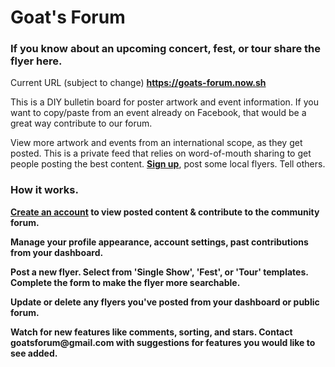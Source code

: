 <h1>Goat's Forum</h1>

<h3>If you know about an upcoming concert, fest, or tour share the flyer here.</h3>
     <p>Current URL (subject to change) <b><a href="https://goats-forum.now.sh" target="_blank">https://goats-forum.now.sh</a></b></p>
          <p>
          This is a DIY bulletin board for poster artwork and event information.
          If you want to copy/paste from an event already on Facebook,
          that would be a great way contribute to our forum.
        </p>
         <p>
        View more artwork and events from an international scope, as they get posted.
          This is a private feed that relies on word-of-mouth sharing to get people posting the best content.
         <b><a href="https://goats-forum.now.sh/public/signup" target="_blank">Sign up</a></b>, post some local flyers. Tell others.
        </p>
      </section>
      <section>
        <h3>How it works.</h3>
          <!-- <p>[<em>placeholder for Home community feed screenshot</em>]</p> -->
          <p>
            <b><a href="https://goats-forum.now.sh/public/signup" target="_blank">Create an account</a> to view posted content & contribute to the community forum.</b>
          </p>
         <!-- <p>[<em>placeholder for Dashboard screenshot</em>]</p> -->
          <p>
            <b>Manage your profile appearance, account settings, past contributions from your dashboard.</b>
          </p>
          <!-- <p>[<em>placeholder for Add Flyer screenshot</em>]</p> -->
          <p>
            <b>Post a new flyer. Select from 'Single Show', 'Fest', or 'Tour' templates. Complete the form to make the flyer more searchable.</b>
          </p>
          <!-- <p>[<em>placeholder for delete flyer shot</em>]</p> -->
          <p>
               <b>Update or delete any flyers you've posted from your dashboard or public forum.</b>
          </p>
          <!-- <p>[<em>placeholder for delete flyer shot</em>]</p> -->
          <p>
             <b>Watch for new features like comments, sorting, and stars.
                  Contact <a mail-to='goatsforum@gmail.com'>goatsforum@gmail.com</a> with suggestions for features you would like to see added.</b>
          </p>
      </section>
